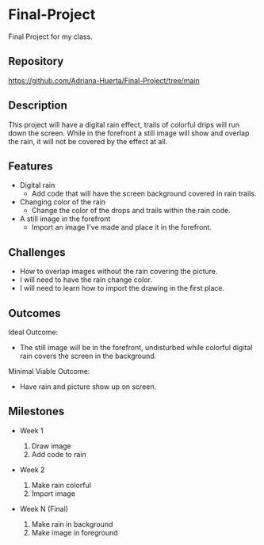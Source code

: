 # Final-Project
Final Project for my class.

## Repository
https://github.com/Adriana-Huerta/Final-Project/tree/main

## Description
This project will have a digital rain effect, trails of colorful drips will run down the screen. While in the forefront a still image will show and overlap the rain, it will not be covered by the effect at all.

## Features
- Digital rain
	- Add code that will have the screen background covered in rain trails.
- Changing color of the rain
	- Change the color of the drops and trails within the rain code.
- A still image in the forefront 
	- Import an image I've made and place it in the forefront.

## Challenges
- How to overlap images without the rain covering the picture.
- I will need to have the rain change color.
- I will need to learn how to import the drawing in the first place.

## Outcomes
Ideal Outcome:
- The still image will be in the forefront, undisturbed while colorful digital rain covers the screen in the background.

Minimal Viable Outcome:
- Have rain and picture show up on screen.

## Milestones

- Week 1
  1. Draw image
  2. Add code to rain

- Week 2
  1. Make rain colorful
  2. Import image

- Week N (Final)
  1. Make rain in background
  2. Make image in foreground
